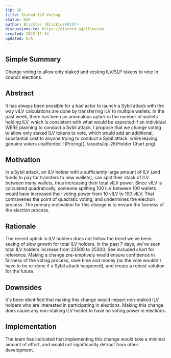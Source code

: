 ```yaml
---
iip: 26
title: Staked ILV Voting
status: WIP
author: Blickter (Blickter#8107)
discussions-to: https://discord.gg/illuvium
created: 2022-11-14
updated: N/A
---
```


## Simple Summary
Change voting to allow only staked and vesting ILV/SLP tokens to vote in council elections.

## Abstract
It has always been possible for a bad actor to launch a Sybil attack with the way vILV calculations are done by transferring ILV to multiple wallets. 
In the past week, there has been an anomalous uptick in the number of wallets holding ILV, which is consistent with what would be expected if an individual WERE planning to conduct a Sybil attack. 
I propose that we change voting to allow only staked ILV tokens to vote, which would add an additional, substantial cost to anyone trying to conduct a Sybil attack, while leaving genuine voters unaffected.
![Pricing](../assets/iip-26/Holder Chart.png)

## Motivation
In a Sybil attack, an ILV holder with a sufficiently large amount of ILV (and funds to pay for transfers to new wallets), can split their stack of ILV between many wallets, thus increasing their total vILV power. 
Since vILV is calculated quadratically, someone splitting 100 ILV between 100 wallets would have increased their voting power from 10 vILV to 100 vILV. 
That contravenes the point of quadratic voting, and undermines the election process. The primary motivation for this change is to ensure the fairness of the election process.

## Rationale
The recent uptick in ILV holders does not follow the trend we've been seeing of slow growth for total ILV holders. In the past 7 days, we've seen total ILV holders increase from 23500 to 25300. See included chart for reference. 
Making a change pre-emptively would ensure confidence in fairness of the voting process, save time and money (as the vote wouldn't have to be re-done if a Sybil attack happened), and create a robust solution for the future.

## Downsides
It's been identified that making this change would impact non-staked ILV holders who are interested in participating in elections. Making this change does cause any non-staking ILV holder to have no voting power in elections.

## Implementation
The team has indicated that implementing this change would take a minimal amount of effort, and would not significantly detract from other development.
